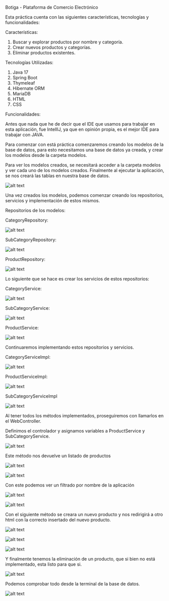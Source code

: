 Botiga - Plataforma de Comercio Electrónico

Esta práctica cuenta con las siguientes características, tecnologías y funcionalidades: 

Características: 
1. Buscar y explorar productos por nombre y categoría.
2.  Crear nuevos productos y categorías.
3.  Eliminar productos existentes.

Tecnologías Utilizadas: 
1. Java 17
2. Spring Boot
3. Thymeleaf
3. Hibernate ORM
4. MariaDB
5. HTML
6. CSS

Funcionalidades: 

Antes que nada que he de decir que el IDE que usamos para trabajar en esta aplicación, fue IntellIJ, ya que en opinión propia, es el mejor IDE para trabajar con JAVA.

Para comenzar con está práctica comenzaremos creando los modelos de la base de datos, para esto necesitamos una base de datos ya creada, y crear los modelos desde la carpeta modelos.

Para ver los modelos creados, se necesitará acceder a la carpeta modelos y ver cada uno de los modelos creados. Finalmente al ejecutar la aplicación, se nos creará las tablas en nuestra base de datos.

![alt text](<Imagen de WhatsApp 2024-05-31 a las 23.27.51_4e4b7c22.jpg>)

Una vez creados los modelos, podemos comenzar creando los repositorios, servicios y implementación de estos mismos. 

Repositorios de los modelos:

CategoryRepository:

![alt text](image-7.png)

SubCategoryRepository:

![alt text](image-8.png)

ProductRepository:

![alt text](image-9.png)

Lo siguiente que se hace es crear los servicios de estos repositorios:

CategoryService:

![alt text](image-10.png)

SubCategoryService:

![alt text](image-11.png)

ProductService: 

![alt text](image-12.png)

Continuaremos implementando estos repositorios y servicios.

CategoryServiceImpl:

![alt text](image-13.png)

ProductServiceImpl:

![alt text](image-14.png)

SubCategoryServiceImpl

![alt text](image-15.png)

Al tener todos los métodos implementados, proseguiremos con llamarlos en el WebController.

Definimos el controlador y asignamos variables a ProductService y SubCategoryService.

![alt text](image-16.png)

Este método nos devuelve un listado de productos

![alt text](image-17.png)

![alt text](<Imagen de WhatsApp 2024-05-31 a las 23.45.26_e885714f.jpg>)

Con este podemos ver un filtrado por nombre de la aplicación 

![alt text](image-18.png)

![alt text](<Imagen de WhatsApp 2024-05-31 a las 23.46.52_36933815.jpg>)

Con el siguiente método se creara un nuevo producto y nos redirigirá a otro html con la correcto insertado del nuevo producto. 

![alt text](image-19.png)

![alt text](<Imagen de WhatsApp 2024-05-31 a las 23.49.07_c0611005.jpg>)

![alt text](<Imagen de WhatsApp 2024-05-31 a las 23.49.25_affb1769.jpg>)

Y finalmente tenemos la eliminación de un producto, que si bien no está implementado, esta listo para que si. 

![alt text](image-20.png)

Podemos comprobar todo desde la terminal de la base de datos.

![alt text](<Imagen de WhatsApp 2024-05-31 a las 23.51.18_9dab066d.jpg>)